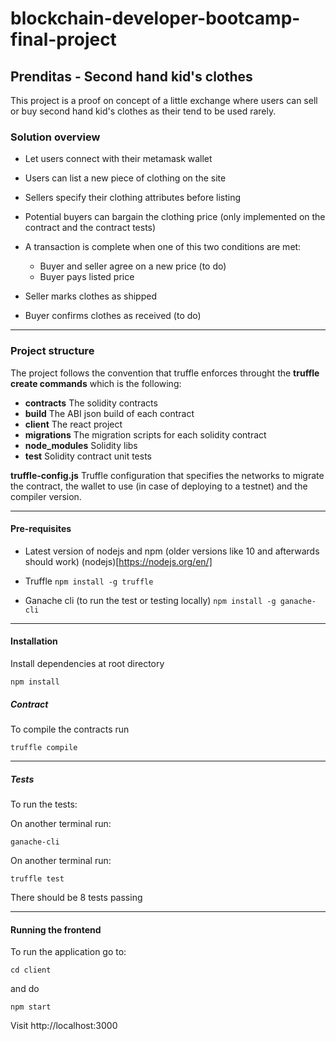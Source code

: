 # blockchain-developer-bootcamp-final-project

## Prenditas - Second hand kid's clothes

This project is a proof on concept of a little exchange where users can sell or buy second hand kid's clothes as
their tend to be used rarely.

### Solution overview

- Let users connect with their metamask wallet
- Users can list a new piece of clothing on the site
- Sellers specify their clothing attributes before listing
- Potential buyers can bargain the clothing price (only implemented on the contract and the contract tests)

- A transaction is complete when one of this two conditions are met:
  - Buyer and seller agree on a new price (to do)
  - Buyer pays listed price

- Seller marks clothes as shipped
- Buyer confirms clothes as received (to do)

---

### Project structure

The project follows the convention that truffle enforces throught the **truffle create commands** which is
the following:

- **contracts**
The solidity contracts
- **build**
The ABI json build of each contract
- **client**
The react project
- **migrations**
The migration scripts for each solidity contract
- **node_modules**
Solidity libs
- **test**
Solidity contract unit tests

**truffle-config.js**
Truffle configuration that specifies the networks to migrate the contract, the
wallet to use (in case of deploying to a testnet) and the compiler version.

---

#### Pre-requisites

- Latest version of nodejs and npm (older versions like 10 and afterwards should work)
(nodejs)[https://nodejs.org/en/]

- Truffle
`npm install -g truffle`

- Ganache cli (to run the test or testing locally)
`npm install -g ganache-cli`

---

#### Installation

Install dependencies at root directory

`npm install`

##### Contract

To compile the contracts run

`truffle compile`

---

##### Tests

To run the tests:

On another terminal run:

`ganache-cli`

On another terminal run:

`truffle test`

There should be 8 tests passing

---

#### Running the frontend

To run the application go to:

`cd client`

and do

`npm start`

Visit http://localhost:3000
